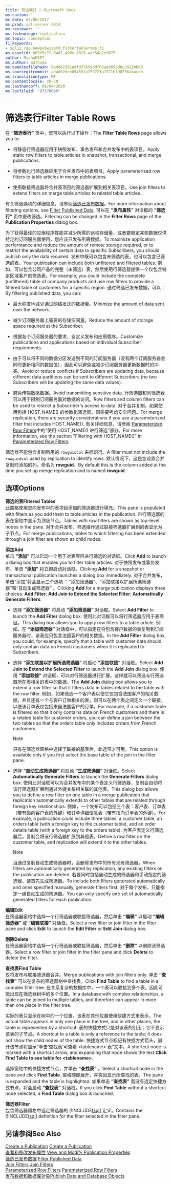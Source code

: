 ```yaml
---
title: 筛选表行 | Microsoft Docs
ms.custom: ''
ms.date: 03/06/2017
ms.prod: sql-server-2014
ms.reviewer: ''
ms.technology: replication
ms.topic: conceptual
f1_keywords:
- sql12.rep.newpubwizard.filtertablerows.f1
ms.assetid: 005f5c71-0401-490e-8823-adc54a2e9675
author: MashaMSFT
ms.author: mathoma
ms.openlocfilehash: 9adeb2501adfd37658ddf05aa9956d6c3922bb80
ms.sourcegitcommit: ad4d92dce894592a259721a1571b1d8736abacdb
ms.translationtype: MT
ms.contentlocale: zh-CN
ms.lasthandoff: 08/04/2020
ms.locfileid: "87578090"
---
```

# <a name="filter-table-rows"></a><span data-ttu-id="dca9f-102">筛选表行</span><span class="sxs-lookup"><span data-stu-id="dca9f-102">Filter Table Rows</span></span>
  <span data-ttu-id="dca9f-103">在 **“筛选表行”** 页中，您可以执行以下操作：</span><span class="sxs-lookup"><span data-stu-id="dca9f-103">The **Filter Table Rows** page allows you to:</span></span>  
  
-   <span data-ttu-id="dca9f-104">将静态行筛选器应用于快照发布、事务发布和合并发布中的表项目。</span><span class="sxs-lookup"><span data-stu-id="dca9f-104">Apply static row filters to table articles in snapshot, transactional, and merge publications.</span></span>  
  
-   <span data-ttu-id="dca9f-105">将参数化行筛选器应用于合并发布中的表项目。</span><span class="sxs-lookup"><span data-stu-id="dca9f-105">Apply parameterized row filters to table articles in merge publications.</span></span>  
  
-   <span data-ttu-id="dca9f-106">使用联接筛选器将合并表项目的筛选器扩展到相关表项目。</span><span class="sxs-lookup"><span data-stu-id="dca9f-106">Use join filters to extend filters on merge table articles to related table articles.</span></span>  
  
 <span data-ttu-id="dca9f-107">有关筛选选项的详细信息，请参阅[筛选已发布数据](publish/filter-published-data.md)。</span><span class="sxs-lookup"><span data-stu-id="dca9f-107">For more information about filtering options, see [Filter Published Data](publish/filter-published-data.md).</span></span> <span data-ttu-id="dca9f-108">可以在 **“发布属性”** 对话框的 **“筛选行”** 页中更改筛选。</span><span class="sxs-lookup"><span data-stu-id="dca9f-108">Filtering can be changed in the **Filter Rows** page of the **Publication Properties** dialog box.</span></span>  
  
 <span data-ttu-id="dca9f-109">为了获得最佳的应用程序性能并减少所需的远程存储量，或者要限定某些数据仅供特定的订阅服务器使用，您应该只发布所需数据。</span><span class="sxs-lookup"><span data-stu-id="dca9f-109">To maximize application performance and reduce the amount of remote storage required, or to restrict the availability of certain data to specific Subscribers, you should publish only the data required.</span></span> <span data-ttu-id="dca9f-110">发布中既可以包含未筛选的表，也可以包含已筛选的表。</span><span class="sxs-lookup"><span data-stu-id="dca9f-110">Your publication can include both unfiltered and filtered tables.</span></span> <span data-ttu-id="dca9f-111">例如，可以包含公司产品的完整（未筛选）表，然后使用行筛选器提供一个仅包含特定区域客户的筛选表。</span><span class="sxs-lookup"><span data-stu-id="dca9f-111">For example, you could include the complete (unfiltered) table of company products and use row filters to provide a filtered table of customers for a specific region.</span></span> <span data-ttu-id="dca9f-112">通过筛选已发布数据，可以：</span><span class="sxs-lookup"><span data-stu-id="dca9f-112">By filtering published data, you can:</span></span>  
  
-   <span data-ttu-id="dca9f-113">最大程度地减少通过网络发送的数据量。</span><span class="sxs-lookup"><span data-stu-id="dca9f-113">Minimize the amount of data sent over the network.</span></span>  
  
-   <span data-ttu-id="dca9f-114">减少订阅服务器上需要的存储空间量。</span><span class="sxs-lookup"><span data-stu-id="dca9f-114">Reduce the amount of storage space required at the Subscriber.</span></span>  
  
-   <span data-ttu-id="dca9f-115">根据各个订阅服务器的要求，自定义发布和应用程序。</span><span class="sxs-lookup"><span data-stu-id="dca9f-115">Customize publications and applications based on individual Subscriber requirements.</span></span>  
  
-   <span data-ttu-id="dca9f-116">由于可以将不同的数据分区发送到不同的订阅服务器（没有两个订阅服务器会同时更新相同的数据值），因此可以避免或减少订阅服务器更新数据时的冲突。</span><span class="sxs-lookup"><span data-stu-id="dca9f-116">Avoid or reduce conflicts if Subscribers are updating data, because different data partitions can be sent to different Subscribers (no two Subscribers will be updating the same data values).</span></span>  
  
-   <span data-ttu-id="dca9f-117">避免传输敏感数据。</span><span class="sxs-lookup"><span data-stu-id="dca9f-117">Avoid transmitting sensitive data.</span></span> <span data-ttu-id="dca9f-118">行筛选器和列筛选器可以用于限制订阅服务器对数据的访问。</span><span class="sxs-lookup"><span data-stu-id="dca9f-118">Row filters and column filters can be used to restrict a Subscriber's access to data.</span></span> <span data-ttu-id="dca9f-119">对于合并复制，如果使用包括 HOST_NAME() 的参数化筛选器，则需要考虑安全问题。</span><span class="sxs-lookup"><span data-stu-id="dca9f-119">For merge replication, there are security considerations if you use a parameterized filter that includes HOST_NAME().</span></span> <span data-ttu-id="dca9f-120">有关详细信息，请参阅 [Parameterized Row Filters](merge/parameterized-filters-parameterized-row-filters.md)中的“使用 HOST_NAME() 进行筛选”部分。</span><span class="sxs-lookup"><span data-stu-id="dca9f-120">For more information, see the section "Filtering with HOST_NAME()" in [Parameterized Row Filters](merge/parameterized-filters-parameterized-row-filters.md).</span></span>  
  
 <span data-ttu-id="dca9f-121">筛选器不能包含复制所用的 `rowguidcol` 来标识行。</span><span class="sxs-lookup"><span data-stu-id="dca9f-121">A filter must not include the `rowguidcol` used by replication to identify rows.</span></span> <span data-ttu-id="dca9f-122">默认情况下，这是您设置合并复制时添加的列，命名为 **rowguid**。</span><span class="sxs-lookup"><span data-stu-id="dca9f-122">By default this is the column added at the time you set up merge replication and is named **rowguid**.</span></span>  
  
## <a name="options"></a><span data-ttu-id="dca9f-123">选项</span><span class="sxs-lookup"><span data-stu-id="dca9f-123">Options</span></span>  
 <span data-ttu-id="dca9f-124">**筛选的表**</span><span class="sxs-lookup"><span data-stu-id="dca9f-124">**Filtered Tables**</span></span>  
 <span data-ttu-id="dca9f-125">此窗格使用您向发布中的表项目添加的筛选器进行填充。</span><span class="sxs-lookup"><span data-stu-id="dca9f-125">This pane is populated with filters as you add them to table articles in the publication.</span></span> <span data-ttu-id="dca9f-126">带行筛选器的表在窗格中显示为顶级节点。</span><span class="sxs-lookup"><span data-stu-id="dca9f-126">Tables with row filters are shown as top-level nodes in the pane.</span></span> <span data-ttu-id="dca9f-127">对于合并发布，筛选操作通过联接筛选器扩展到的表显示为子节点。</span><span class="sxs-lookup"><span data-stu-id="dca9f-127">For merge publications, tables to which filtering has been extended through a join filter are shown as child nodes.</span></span>  
  
 <span data-ttu-id="dca9f-128">**添加**</span><span class="sxs-lookup"><span data-stu-id="dca9f-128">**Add**</span></span>  
 <span data-ttu-id="dca9f-129">单击 **“添加”** 可以启动一个用于对表项目进行筛选的对话框。</span><span class="sxs-lookup"><span data-stu-id="dca9f-129">Click **Add** to launch a dialog box that enables you to filter table articles.</span></span> <span data-ttu-id="dca9f-130">对于快照发布或事务发布，单击 **“添加”** 将立即启动对话框。</span><span class="sxs-lookup"><span data-stu-id="dca9f-130">Clicking **Add** for a snapshot or transactional publication launches a dialog box immediately.</span></span> <span data-ttu-id="dca9f-131">对于合并发布，单击“添加”将会显示三个选项 ：“添加筛选器”、“添加联接以扩展所选筛选器”和“自动生成筛选器”  。</span><span class="sxs-lookup"><span data-stu-id="dca9f-131">Clicking **Add** for a merge publication displays three choices: **Add Filter**; **Add Join to Extend the Selected Filter**; **Automatically Generate Filters**.</span></span>  
  
-   <span data-ttu-id="dca9f-132">选择 **“添加筛选器”** 将启动 **“添加筛选器”** 对话框。</span><span class="sxs-lookup"><span data-stu-id="dca9f-132">Select **Add Filter** to launch the **Add Filter** dialog box.</span></span> <span data-ttu-id="dca9f-133">使用此对话框可以将行筛选器应用于表项目。</span><span class="sxs-lookup"><span data-stu-id="dca9f-133">This dialog box allows you to apply row filters to a table article.</span></span> <span data-ttu-id="dca9f-134">例如，在 **“添加筛选器”** 对话框中，可以指定在将包含客户数据的表复制到订阅服务器时，该表应只包含法国客户的相关数据。</span><span class="sxs-lookup"><span data-stu-id="dca9f-134">In the **Add Filter** dialog box, you could, for example, specify that a table with customer data should only contain data on French customers when it is replicated to Subscribers.</span></span>  
  
-   <span data-ttu-id="dca9f-135">选择 **“添加联接以扩展所选筛选器”** 将启动 **“添加联接”** 对话框。</span><span class="sxs-lookup"><span data-stu-id="dca9f-135">Select **Add Join to Extend the Selected Filter** to launch the **Add Join** dialog box.</span></span> <span data-ttu-id="dca9f-136">使用 **“添加联接”** 对话框，可以对行筛选器进行扩展，这样就可以筛选与行筛选器所在表相关的表中的数据。</span><span class="sxs-lookup"><span data-stu-id="dca9f-136">The **Add Join** dialog box allows you to extend a row filter so that it filters data in tables related to the table with the row filter.</span></span> <span data-ttu-id="dca9f-137">例如，如果筛选一个客户表以便它仅包含法国客户的相关数据，并且还有一个与客户订单相关的表，则可以在两个表之间定义一个联接，以便该订单表仅包括来自法国客户的订单。</span><span class="sxs-lookup"><span data-stu-id="dca9f-137">For example, if a customer table is filtered so that it only contains data on French customers and there is a related table for customer orders, you can define a join between the two tables so that the orders table only includes orders from French customers.</span></span>  
  
    > [!NOTE]  
    >  <span data-ttu-id="dca9f-138">只有在筛选器窗格中选择了联接的基表后，此选项才可用。</span><span class="sxs-lookup"><span data-stu-id="dca9f-138">This option is available only if you first select the base table of the join in the filter pane.</span></span>  
  
-   <span data-ttu-id="dca9f-139">选择 **“自动生成筛选器”** 将启动 **“生成筛选器”** 对话框。</span><span class="sxs-lookup"><span data-stu-id="dca9f-139">Select **Automatically Generate Filters** to launch the **Generate Filters** dialog box.</span></span> <span data-ttu-id="dca9f-140">使用此对话框可以为合并发布中的某个表定义行筛选器，复制会自动将该行筛选器扩展到通过外键关系相关联的其他表。</span><span class="sxs-lookup"><span data-stu-id="dca9f-140">This dialog box allows you to define a row filter on one table in a merge publication that replication automatically extends to other tables that are related through foreign key relationships.</span></span> <span data-ttu-id="dca9f-141">例如，一个发布可以包括三个表：客户表、订单表（带有指向客户表的外键）和订单详细信息表（带有指向订单表的外键）。</span><span class="sxs-lookup"><span data-stu-id="dca9f-141">For example, a publication could include three tables: a customer table, an orders table (with a foreign key to the customer table), and an order details table (with a foreign key to the orders table).</span></span> <span data-ttu-id="dca9f-142">为客户表定义行筛选器后，复制会将该行筛选器扩展到其他表。</span><span class="sxs-lookup"><span data-stu-id="dca9f-142">Define a row filter on the customer table, and replication will extend it to the other tables.</span></span>  
  
    > [!NOTE]  
    >  <span data-ttu-id="dca9f-143">当通过复制自动生成筛选器时，会删除发布中的所有现有筛选器。</span><span class="sxs-lookup"><span data-stu-id="dca9f-143">When filters are automatically generated by replication, any existing filters on the publication are deleted.</span></span> <span data-ttu-id="dca9f-144">若要同时包括自动生成的筛选器和手动指定的筛选器，请首先生成筛选器。</span><span class="sxs-lookup"><span data-stu-id="dca9f-144">To include both filters generated automatically and ones specified manually, generate filters first.</span></span> <span data-ttu-id="dca9f-145">对于每个发布，只能指定一组自动生成的筛选器。</span><span class="sxs-lookup"><span data-stu-id="dca9f-145">You can only specify one set of automatically generated filters for each publication.</span></span>  
  
 <span data-ttu-id="dca9f-146">**编辑**</span><span class="sxs-lookup"><span data-stu-id="dca9f-146">**Edit**</span></span>  
 <span data-ttu-id="dca9f-147">在筛选器窗格中选择一个行筛选器或联接筛选器，然后单击 **“编辑”** 以启动 **“编辑筛选器”** 或 **“编辑联接”** 对话框。</span><span class="sxs-lookup"><span data-stu-id="dca9f-147">Select a row filter or join filter in the filter pane and click **Edit** to launch the **Edit Filter** or **Edit Join** dialog box.</span></span>  
  
 <span data-ttu-id="dca9f-148">**删除**</span><span class="sxs-lookup"><span data-stu-id="dca9f-148">**Delete**</span></span>  
 <span data-ttu-id="dca9f-149">在筛选器窗格中选择一个行筛选器或联接筛选器，然后单击 **“删除”** 以删除该筛选器。</span><span class="sxs-lookup"><span data-stu-id="dca9f-149">Select a row filter or join filter in the filter pane and click **Delete** to delete the filter.</span></span>  
  
 <span data-ttu-id="dca9f-150">**查找表**</span><span class="sxs-lookup"><span data-stu-id="dca9f-150">**Find Table**</span></span>  
 <span data-ttu-id="dca9f-151">仅将发布与联接筛选器合并。</span><span class="sxs-lookup"><span data-stu-id="dca9f-151">Merge publications with join filters only.</span></span> <span data-ttu-id="dca9f-152">单击 **“查找表”** 可以在复杂的筛选器树中查找表。</span><span class="sxs-lookup"><span data-stu-id="dca9f-152">Click **Find Table** to find a table in a complex filter tree.</span></span> <span data-ttu-id="dca9f-153">在关系复杂的数据库中，一个表可以联接到多个表，因此可能出现在筛选器树中的多个位置。</span><span class="sxs-lookup"><span data-stu-id="dca9f-153">In a database with complex relationships, a table can be joined to multiple tables, and therefore can appear in more than one place in the filter tree.</span></span>  
  
 <span data-ttu-id="dca9f-154">实际的表只显示在树中的一个位置，该表在其他位置使用快捷方式来表示。</span><span class="sxs-lookup"><span data-stu-id="dca9f-154">The actual table appears in only one place in the tree, and in other places, the table is represented by a shortcut.</span></span> <span data-ttu-id="dca9f-155">表的快捷方式只是对该表的引用；它不显示该表的子节点。</span><span class="sxs-lookup"><span data-stu-id="dca9f-155">A shortcut to a table is only a reference to the table; it does not show the child nodes of the table.</span></span> <span data-ttu-id="dca9f-156">快捷方式节点标记有快捷方式箭头，展开该节点将显示“单击‘查找表’可查看 \<tablename> 表”文本。</span><span class="sxs-lookup"><span data-stu-id="dca9f-156">A shortcut node is marked with a shortcut arrow, and expanding that node shows the text **Click Find Table to see table for \<tablename>**.</span></span>  
  
 <span data-ttu-id="dca9f-157">选择窗格中的快捷方式节点，并单击 **“查找表”** 。</span><span class="sxs-lookup"><span data-stu-id="dca9f-157">Select a shortcut node in the pane and click **Find Table**.</span></span> <span data-ttu-id="dca9f-158">窗格随即展开，并突出显示所查找的表。</span><span class="sxs-lookup"><span data-stu-id="dca9f-158">The pane is expanded and the table is highlighted.</span></span> <span data-ttu-id="dca9f-159">如果单击 **“查找表”** 而没有选定快捷方式节点，将会启动 **“查找表”** 对话框。</span><span class="sxs-lookup"><span data-stu-id="dca9f-159">If you click **Find Table** without a shortcut node selected, a **Find Table** dialog box is launched.</span></span>  
  
 <span data-ttu-id="dca9f-160">**筛选器**</span><span class="sxs-lookup"><span data-stu-id="dca9f-160">**Filter**</span></span>  
 <span data-ttu-id="dca9f-161">包含筛选器窗格中选定筛选器的 [!INCLUDE[tsql](../../includes/tsql-md.md)] 定义。</span><span class="sxs-lookup"><span data-stu-id="dca9f-161">Contains the [!INCLUDE[tsql](../../includes/tsql-md.md)] definition for the filter selected in the filter pane.</span></span>  
  
## <a name="see-also"></a><span data-ttu-id="dca9f-162">另请参阅</span><span class="sxs-lookup"><span data-stu-id="dca9f-162">See Also</span></span>  
 <span data-ttu-id="dca9f-163">[Create a Publication](publish/create-a-publication.md) </span><span class="sxs-lookup"><span data-stu-id="dca9f-163">[Create a Publication](publish/create-a-publication.md) </span></span>  
 <span data-ttu-id="dca9f-164">[查看和修改发布属性](publish/view-and-modify-publication-properties.md) </span><span class="sxs-lookup"><span data-stu-id="dca9f-164">[View and Modify Publication Properties](publish/view-and-modify-publication-properties.md) </span></span>  
 <span data-ttu-id="dca9f-165">[筛选已发布数据](publish/filter-published-data.md) </span><span class="sxs-lookup"><span data-stu-id="dca9f-165">[Filter Published Data](publish/filter-published-data.md) </span></span>  
 <span data-ttu-id="dca9f-166">[Join Filters](merge/join-filters.md) </span><span class="sxs-lookup"><span data-stu-id="dca9f-166">[Join Filters](merge/join-filters.md) </span></span>  
 <span data-ttu-id="dca9f-167">[Parameterized Row Filters](merge/parameterized-filters-parameterized-row-filters.md) </span><span class="sxs-lookup"><span data-stu-id="dca9f-167">[Parameterized Row Filters](merge/parameterized-filters-parameterized-row-filters.md) </span></span>  
 [<span data-ttu-id="dca9f-168">发布数据和数据库对象</span><span class="sxs-lookup"><span data-stu-id="dca9f-168">Publish Data and Database Objects</span></span>](publish/publish-data-and-database-objects.md)  
  
  
